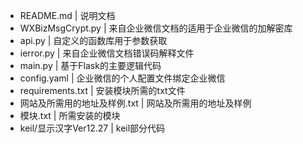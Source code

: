 - README.md                      | 说明文档
- WXBizMsgCrypt.py               | 来自企业微信文档的适用于企业微信的加解密库
- api.py                         | 自定义的函数库用于参数获取
- ierror.py                      | 来自企业微信文档错误码解释文件
- main.py                        | 基于Flask的主要逻辑代码
- config.yaml                    | 企业微信的个人配置文件绑定企业微信
- requirements.txt               | 安装模块所需的txt文件
- 网站及所需用的地址及样例.txt    | 网站及所需用的地址及样例
- 模块.txt                       | 所需安装的模块
- keil/显示汉字Ver12.27           | keil部分代码
